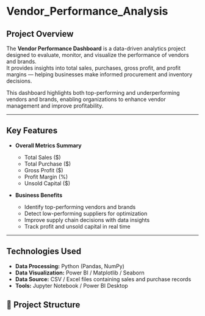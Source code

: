 # Vendor_Performance_Analysis

##  Project Overview
The **Vendor Performance Dashboard** is a data-driven analytics project designed to evaluate, monitor, and visualize the performance of vendors and brands.  
It provides insights into total sales, purchases, gross profit, and profit margins — helping businesses make informed procurement and inventory decisions.

This dashboard highlights both top-performing and underperforming vendors and brands, enabling organizations to enhance vendor management and improve profitability.

---

##  Key Features
- **Overall Metrics Summary**
  - Total Sales ($)
  - Total Purchase ($)
  - Gross Profit ($)
  - Profit Margin (%)
  - Unsold Capital ($)


- **Business Benefits**
  - Identify top-performing vendors and brands  
  - Detect low-performing suppliers for optimization  
  - Improve supply chain decisions with data insights  
  - Track profit and unsold capital in real time  

---

##  Technologies Used
- **Data Processing:** Python (Pandas, NumPy)  
- **Data Visualization:** Power BI / Matplotlib / Seaborn  
- **Data Source:** CSV / Excel files containing sales and purchase records  
- **Tools:** Jupyter Notebook / Power BI Desktop  

## 📂 Project Structure
